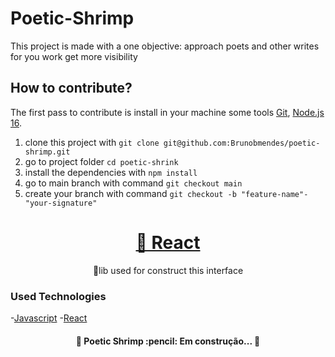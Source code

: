 # Poetic-Shrimp

  This project is made with a one objective: approach poets and other writes for you work get more visibility

## How to contribute?

The first pass to contribute is install in your machine some tools
[Git]((https://git-scm.com)), [Node.js 16](https://nodejs.org/en/).

1. clone this project with ``` git clone git@github.com:Brunobmendes/poetic-shrimp.git ```
2. go to project folder ``` cd poetic-shrink ```
3. install the dependencies with ``` npm install ```
4. go to main branch with command ``` git checkout main ```
5. create your branch with command ``` git checkout -b "feature-name"-"your-signature" ```  

<h1 align="center">
    <a href="https://pt-br.reactjs.org/">🔗 React</a>
</h1>
<p align="center">🚀lib used for construct this interface</p>

### Used Technologies

-[Javascript](https://www.javascript.com/)
-[React](https://pt-br.reactjs.org/)

<h4 align="center">
 🚧  Poetic Shrimp :pencil: Em construção...  🚧
</h4>
